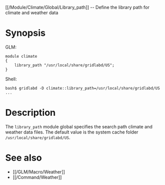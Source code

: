 [[/Module/Climate/Global/Library_path]] -- Define the library path for climate and weather data

# Synopsis

GLM:

~~~
module climate
{
	library_path "/usr/local/share/gridlabd/US";
}
~~~

Shell:

~~~
bash$ gridlabd -D climate::library_path=/usr/local/share/gridlabd/US ...
~~~

# Description

The `library_path` module global specifies the search path climate and weather data files.  The default value is the system cache folder `/usr/local/share/gridlabd/US`.

# See also

* [[/GLM/Macro/Weather]]
* [[/Command/Weather]]
